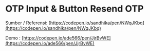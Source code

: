 # OTP Input & Button Resend OTP

Sumber / Referensi: [https://codepen.io/sandhika/pen/NWqJKbq](https://codepen.io/sandhika/pen/NWqJKbq)

Demo : [https://codepen.io/ade566/pen/JjrBvWE](https://codepen.io/ade566/pen/JjrBvWE)
